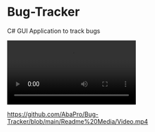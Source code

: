 # Bug-Tracker
C# GUI Application to track bugs 

![image](Readme%20Media/Video.mp4)

https://github.com/AbaPro/Bug-Tracker/blob/main/Readme%20Media/Video.mp4
